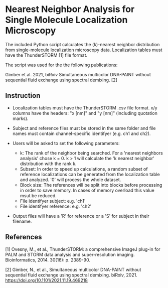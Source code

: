 Nearest Neighbor Analysis for Single Molecule Localization Microscopy
==========

The included Python script calculates the (k)-nearest neighbor distribution from single-molecule localization microscopy data.
Localization tables must have the ThunderSTORM [1] file format.

The script was used for the the following publications:

Gimber et al. 2021, biRxiv Simultaneous multicolor DNA-PAINT without sequential fluid exchange using spectral demixing. [2]


Instruction
-------

- Localization tables must have the ThunderSTORM .csv file format. x/y columns have the headers: "x [nm]" and "y [nm]" (including quotation marks).
- Subject and reference files must be stored in the same folder and file names must contain channel-specific identifyer (e.g. ch1 and ch2).
- Users will be asked to set the following parameters:
    - k: The rank of the neighbor being searched. For a 'nearest neighbors analysis' chose k = 0. k > 1 will calculate the 'k nearest neighbor' distribution with the rank k.
    - Subset: In order to speed up calculations, a random subset of reference localizations can be generated from the localization table and analyzed. '0' will process the whole dataset.
    - Block size: The references will be split into blocks before processing in order to save memory. In cases of memory overload this value msut be reduced.
    - File identifyer subject: e.g. 'ch1'
    - File identifyer reference: e.g. 'ch2'
  
- Output files will have a 'R' for reference or a 'S' for subject in their filename.


References
-------
[1] Ovesny, M., et al., ThunderSTORM: a comprehensive ImageJ plug-in for PALM and STORM data analysis and super-resolution imaging. Bioinformatics, 2014. 30(16): p. 2389-90. 


[2] Gimber, N., et al., Simultaneous multicolor DNA-PAINT without sequential fluid exchange using spectral demixing. biRxiv, 2021. https://doi.org/10.1101/2021.11.19.469218
